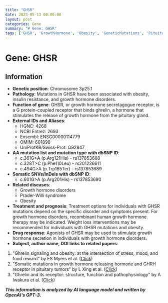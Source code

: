 ```yaml
---
title: "GHSR"
date: 2023-05-13 00:00:00
layout: post
categories: Gene
summary: "# Gene: GHSR"
tags: ['GHSR', 'GrowthHormone', 'Obesity', 'GeneticMutations', 'PituitaryGland', 'RecombinantHormoneTherapy', 'Ghrelin', 'DrugResponse']
---
```


# Gene: GHSR

## Information

- **Genetic position**: Chromosome 3p25.1
- **Pathology**: Mutations in GHSR have been associated with obesity, insulin resistance, and growth hormone disorders.
- **Function of gene**: GHSR, or growth hormone secretagogue receptor, is a G protein-coupled receptor that binds ghrelin, a hormone that stimulates the release of growth hormone from the pituitary gland.
- **External IDs and Aliases**:
  - HGNC: 4268
  - NCBI Entrez: 2693
  - Ensembl: ENSG00000114779
  - OMIM: 601898
  - UniProtKB/Swiss-Prot: Q92847
- **AA mutation list and mutation type with dbSNP ID**:
  - c.361G>A (p.Arg121His) - rs137853688
  - c.328T>C (p.Phe110Leu) - rs201226611
  - c.494G>A (p.Trp165Ter) - rs137853689
- **Somatic SNVs/InDels with dbSNP ID**: 
  - c.601G>A (p.Arg201His) - rs137853690
- **Related diseases**: 
  - Growth hormone disorders
  - Prader-Willi syndrome
  - Obesity
- **Treatment and prognosis**: Treatment options for individuals with GHSR mutations depend on the specific disorder and symptoms present. For growth hormone disorders, recombinant human growth hormone therapy may be indicated. Weight loss interventions may be recommended for individuals with GHSR mutations and obesity.
- **Drug response**: Agonists of GHSR may be used to stimulate growth hormone secretion in individuals with growth hormone disorders.
- **Subject, author name, DOI links to related papers**:

1. "Ghrelin signaling and obesity: at the intersection of stress, mood, and food reward" by ES Myers et al. ([Click](https://doi.org/10.1111/nyas.13281))
2. "Somatic mutations in growth hormone releasing hormone and GHRH receptor in pituitary tumors" by L Xing et al. ([Click](https://doi.org/10.1002/ijc.23425))
3. "Ghrelin and its receptor: structure, function and pathophysiology" by A Iwakura et al. ([Click](https://doi.org/10.1007/s00726-015-2079-9))

**_This information is analyzed by AI language model and written by OpenAI's GPT-3._**